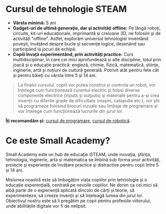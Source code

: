# Cursul de tehnologie STEAM

- **Vârsta minimă:** 5 ani
- **Gadget-uri de ultimă generație, dar și activități offline:** Pe lângă roboți, circuite, kit-uri educaționale, imprimantă și creioane 3D, ne folosim și de activități "offline". Astfel, explorăm universul tehnologiei inventând povești, învățând despre bucle și secvențe logice, desenând sau participând la jocuri de echipă.
- **Copiii învață experimentând, prin activități practice:** Curs multidisciplinar, în care cei mici aprofundează și alte discipline, totul prin joacă și o educație practică: engleză, chimie, fizică, matematică, științe, inginerie, artă și noțiuni de cultură generală. Potrivit atât pentru fete cât și pentru băieți cu vârsta între 5 și 14 ani.

> La finalul cursului, copiii vor putea construi și controla un robot, vor înțelege cum funcționează curentul electric și folosi diverse componente electrice (inputs și outputs) și materiale pentru a-și crea invenții cu diferite grade de dificultate (mașini, catapulte etc.), vor știi să programeze folosind blocuri vizuale sau limbaje de programare și vor înțelege cum funcționează lucrurile din jurul lor.

**Îți recomandăm și:** [cursul de programare](https://github.com/SmallAcademy/curs-programare), [cursul de robotică](https://github.com/SmallAcademy/curs-robotica).

# Ce este Small Academy?

Small Academy este un hub de educație iSTEAM, unde inovația, știința, tehnologia, inginerie, arta și matematica se îmbină sub forma unor activități, proiecte și experiențe de învățare practice și distractive pentru copii între 5 și 14 ani.

Misiunea noastră este să îmbogățim viața copiilor prin tehnologie și o educație experențială, centrată pe nevoile copiilor. Ne dorim ca cei mici să aibă parte de o experiență aplicată dincolo de cărți și teorie, să experimenteze, să creeze invenții și să înțeleagă lumea din jurul lor. Obiectivul nostru este să îi pregătim pe copii pentru profesiile viitorului, unde abilitățile digitale vor fi de nelipsit.
